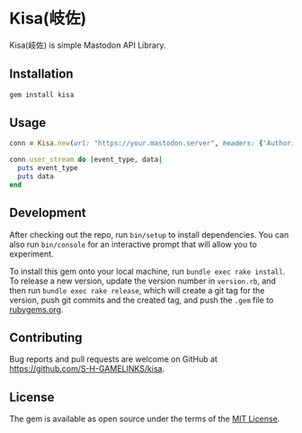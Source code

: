 # Kisa(岐佐)

Kisa(岐佐) is simple Mastodon API Library.

## Installation

```bash
gem install kisa
```

## Usage

```ruby
conn = Kisa.new(url: "https://your.mastodon.server", headers: {'Authorization' => 'token'})

conn.user_stream do |event_type, data|
  puts event_type
  puts data
end
```

## Development

After checking out the repo, run `bin/setup` to install dependencies. You can also run `bin/console` for an interactive prompt that will allow you to experiment.

To install this gem onto your local machine, run `bundle exec rake install`. To release a new version, update the version number in `version.rb`, and then run `bundle exec rake release`, which will create a git tag for the version, push git commits and the created tag, and push the `.gem` file to [rubygems.org](https://rubygems.org).

## Contributing

Bug reports and pull requests are welcome on GitHub at https://github.com/S-H-GAMELINKS/kisa.

## License

The gem is available as open source under the terms of the [MIT License](https://opensource.org/licenses/MIT).
